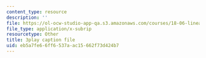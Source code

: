 ```yaml
---
content_type: resource
description: ''
file: https://ol-ocw-studio-app-qa.s3.amazonaws.com/courses/18-06-linear-algebra-spring-2010/eb5a7fe66ff6537aac15662f73d424b7_JibVXBElKL0.vtt
file_type: application/x-subrip
resourcetype: Other
title: 3play caption file
uid: eb5a7fe6-6ff6-537a-ac15-662f73d424b7
---
```


